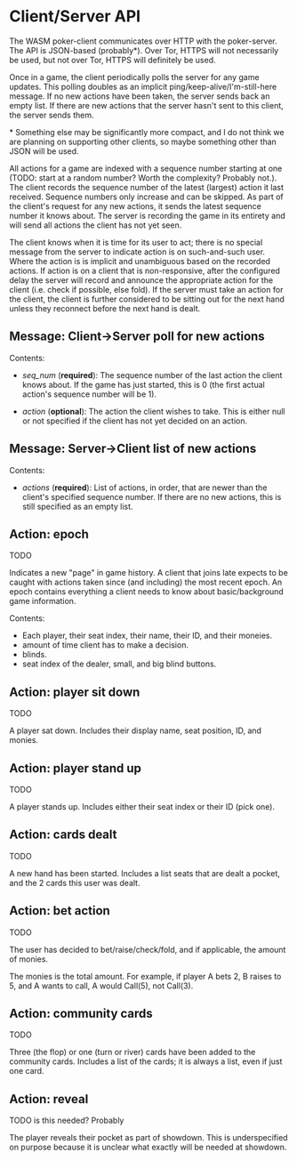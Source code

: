 # Client/Server API

The WASM poker-client communicates over HTTP with the poker-server. The API is
JSON-based (probably\*). Over Tor, HTTPS will not necessarily be used, but not
over Tor, HTTPS will definitely be used.

Once in a game, the client periodically polls the server for any game updates.
This polling doubles as an implicit ping/keep-alive/I'm-still-here message. If
no new actions have been taken, the server sends back an empty list. If there
are new actions that the server hasn't sent to this client, the server sends
them.

\* Something else may be significantly more compact, and I do not think we are
planning on supporting other clients, so maybe something other than JSON will
be used.

All actions for a game are indexed with a sequence number starting at one
(TODO: start at a random number? Worth the complexity? Probably not.). The
client records the sequence number of the latest (largest) action it last
received. Sequence numbers only increase and can be skipped.
As part of the client's request for any new actions, it sends the
latest sequence number it knows about. The server is recording the game in its
entirety and will send all actions the client has not yet seen.

The client knows when it is time for its user to act; there is no special
message from the server to indicate action is on such-and-such user. Where the
action is is implicit and unambiguous based on the recorded actions. If action
is on a client that is non-responsive, after the configured delay the server
will record and announce the appropriate action for the client (i.e. check if
possible, else fold). If the server must take an action for the client, the
client is further considered to be sitting out for the next hand unless they
reconnect before the next hand is dealt.

## Message: Client->Server poll for new actions

Contents:

- *seq_num* (**required**): The sequence number of the last action the client
  knows about. If the game has just started, this is 0 (the first actual
action's sequence number will be 1).

- *action* (**optional**): The action the client wishes to take. This is either
  null or not specified if the client has not yet decided on an action.

## Message: Server->Client list of new actions

Contents:

- *actions* (**required**): List of actions, in order, that are newer than the
  client's specified sequence number. If there are no new actions, this is
still specified as an empty list.

## Action: epoch

TODO

Indicates a new "page" in game history. A client that joins late expects to be
caught with actions taken since (and including) the most recent epoch. An epoch
contains everything a client needs to know about basic/background game
information.

Contents:

- Each player, their seat index, their name, their ID, and their moneies.
- amount of time client has to make a decision.
- blinds.
- seat index of the dealer, small, and big blind buttons.

## Action: player sit down

TODO

A player sat down. Includes their display name, seat position, ID, and
monies.

## Action: player stand up

TODO

A player stands up. Includes either their seat index or their ID (pick one).

## Action: cards dealt

TODO

A new hand has been started. Includes a list seats that are dealt a pocket, and
the 2 cards this user was dealt.

## Action: bet action

TODO

The user has decided to bet/raise/check/fold, and if applicable, the amount of
monies.

The monies is the total amount. For example, if player A bets 2, B raises to 5,
and A wants to call, A would Call(5), not Call(3).

## Action: community cards

TODO

Three (the flop) or one (turn or river) cards have been added to the community
cards. Includes a list of the cards; it is always a list, even if just one
card.

## Action: reveal

TODO is this needed? Probably

The player reveals their pocket as part of showdown. This is underspecified on
purpose because it is unclear what exactly will be needed at showdown.
